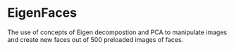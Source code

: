 # EigenFaces
The use of concepts of Eigen decompostion and PCA to manipulate images and create new faces out of 500 preloaded images of faces.

